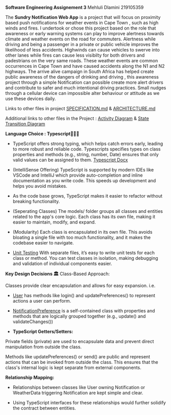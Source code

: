 **Software Engineering Assignement 3** Mehluli Dlamini 219105359 

The **Sundry Notification Web App** is a project that will focus on proximity based push notifications for weather events in Cape Town , such as high winds and fires. 
I undertook or chose this project based on the role that awareness or early warning systems can play to improve alertness towards climate and weather events on the road for commuters. 
Alertness while driving and being a passenger in a private or public vehicle improves the likelihood of less accidents. Highwinds can cause vehicles to swerve into other lanes while fires can cause 
less visibilty for both drivers and padestrians on the very same roads. These weather events are common occurrences in Cape Town and have caused accidents along the N1 and N2 highways. 
The arrive alive campaign in South Africa has helped create public awareness of the dangers of drinking and driving , this awareness project through a simple Notification can possible create more 
alert drivers and contribute to safer and much intentional driving practices. Small nudges through a cellular device can impossible alter behaviour or attitude as we use these devices daily.

Links to other files in project [SPECIFICATION.md](SPECIFICATION.md)
& [ARCHITECTURE.md](ARCHITECTURE.md)

Additional links to other files in the Project :
[Activity Diagram](https://github.com/mehluli-dlamini-219105359/sundry-weather-notifications/blob/main/diagrams/Activity%20Diagrams.md) & [State Transition Diagram](https://github.com/mehluli-dlamini-219105359/sundry-weather-notifications/blob/main/diagrams/State%20Transition%20Diagrams.md)

**Language Choice : Typescript👨🏽‍💻** 
- TypeScript offers strong typing, which helps catch errors early, leading to more robust and reliable code. Typescripts specifies types on class properties and methods (e.g., string, number, Date) ensures that only valid values can be assigned to them.
[Typescript Docx](https://medium.com/simform-engineering/writing-elegant-typescript-best-practices-for-clean-and-sustainable-code-0b228e44170d)

- (IntelliSense Offering) TypeScript is supported by modern IDEs like VSCode and IntelliJ which provide auto-completion and inline documentation as you write code. This speeds up development and helps you avoid mistakes.

- As the code base grows, TypeScript makes it easier to refactor without breaking functionality. 

- (Seperating Classes) The models/ folder groups all classes and entities related to the app's core logic. Each class has its own file, making it easier to maintain, modify, and expand.

- (Modularity) Each class is encapsulated in its own file. This avoids bloating a single file with too much functionality, and it makes the codebase easier to navigate.

- [Unit Testing](https://www.testim.io/blog/typescript-unit-testing-101/) With separate files, it’s easy to write unit tests for each class or method. You can test classes in isolation, making debugging and validation of individual components easier.

**Key Design Decisions 🏛️**
Class-Based Approach:

Classes provide clear encapsulation and allows for easy expansion. i.e.

- [User](https://github.com/mehluli-dlamini-219105359/sundry-weather-notifications/blob/main/src/models/User.ts) has methods like login() and updatePreferences() to represent actions a user can perform.

- [NotificationPreference](https://github.com/mehluli-dlamini-219105359/sundry-weather-notifications/blob/main/src/models/NotificationPreference.ts) is a self-contained class with properties and methods that are logically grouped together (e.g., update() and validateChanges())

- **TypeScript Getters/Setters:**

Private fields (private) are used to encapsulate data and prevent direct manipulation from outside the class.

Methods like updatePreferences() or send() are public and represent actions that can be invoked from outside the class. This ensures that the class's internal logic is kept separate from external components.

**Relationship Mapping:**

- Relationships between classes like User owning Notification or WeatherData triggering Notification are kept simple and clear.

- Using TypeScript interfaces for these relationships would further solidify the contract between entities.